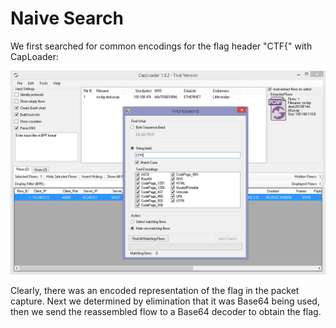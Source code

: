 # Naive Search
We first searched for common encodings for the flag header "CTF{" with CapLoader:

![Search for Encoded Strings](search-encoded.png)

Clearly, there was an encoded representation of the flag in the packet capture. Next we determined by elimination that it was Base64 being used, then we send the reassembled flow to a Base64 decoder to obtain the flag.
